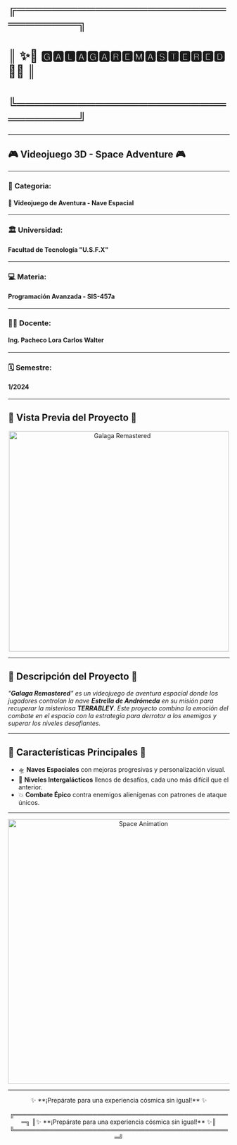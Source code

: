 # ╔════════════════════════════════╗  
# ║    ✨🚀 **🅶🅰🅻🅰🅶🅰 ​🆁🅴🅼🅰🆂🆃🅴🆁🅴🅳** 🚀✨ ║  
# ╚════════════════════════════════╝  

---

## 🎮 **Videojuego 3D - Space Adventure** 🎮

---

### 🌌 **Categoria**: 
#### 🚀 **Videojuego de Aventura - Nave Espacial**

---

### 🏛️ **Universidad**: 
#### **Facultad de Tecnología "U.S.F.X"**

---

### 💻 **Materia**: 
#### **Programación Avanzada - SIS-457a**

---

### 👨‍🏫 **Docente**: 
#### **Ing. Pacheco Lora Carlos Walter**

---

### 🗓️ **Semestre**: 
#### **1/2024**

---

## 🌠 **Vista Previa del Proyecto** 🌠

<p align="center">
  <a href="https://postimg.cc/HjSLQ4T3">
    <img src="https://i.postimg.cc/kXCtPfzr/GR-01.png" alt="Galaga Remastered" width="500">
  </a>
</p>

---

## 🌌 **Descripción del Proyecto** 🌌

_"**Galaga Remastered**" es un videojuego de aventura espacial donde los jugadores controlan la nave **Estrella de Andrómeda** en su misión para recuperar la misteriosa **TERRABLEY**. Este proyecto combina la emoción del combate en el espacio con la estrategia para derrotar a los enemigos y superar los niveles desafiantes._

---

## 🚀 **Características Principales** 🚀

- 🛸 **Naves Espaciales** con mejoras progresivas y personalización visual.
- 🌠 **Niveles Intergalácticos** llenos de desafíos, cada uno más difícil que el anterior.
- 💥 **Combate Épico** contra enemigos alienígenas con patrones de ataque únicos.

---

<p align="center">
  <img src="https://user-images.githubusercontent.com/68025698/92303345-c79f9580-ef51-11ea-946a-8b15cf58ce3e.gif" alt="Space Animation" width="600">
</p>

---

<p align="center">
  ✨ **¡Prepárate para una experiencia cósmica sin igual!** ✨
</p>
<p align="center">
  ╔══════════════════════════════════════════════════╗  
  ║✨ **¡Prepárate para una experiencia cósmica sin igual!** ✨║  
  ╚══════════════════════════════════════════════════╝  
</p>
